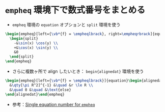 # `empheq` 環境下で数式番号をまとめる

- `empheq` 環境の `equation` オプションと `split` 環境を使う

```latex
\begin{empheq}[left={\vb*{f} = \empheqlbrack}, right=\empheqrbrack]{equation}
  \begin{split}
    -&\sin(x) \cos(y) \\
    +&\cos(x) \sin(y) \\
    &0
  \end{split}
\end{empheq}
```

- さらに複数ヶ所で align したいとき： `begin{alignedat}` 環境を使う

```latex
\begin{empheq}[left={\vb*{f} = \empheqlbrack}]{equation}\begin{alignedat}{3}
  &\qty[\pi R^2]^{-1} &\quad &r \le R \\
  &\quad 0 &\quad &\text{else}
\end{alignedat}\end{empheq}
```

- 参考：[Single equation number for `empheq`](https://tex.stackexchange.com/a/570363)
